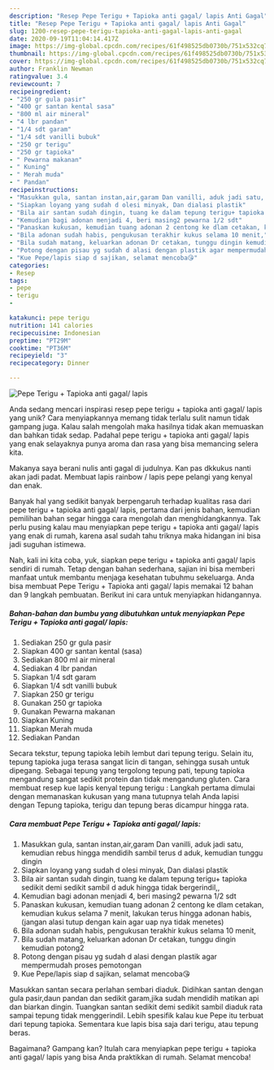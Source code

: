 ```yaml
---
description: "Resep Pepe Terigu + Tapioka anti gagal/ lapis Anti Gagal"
title: "Resep Pepe Terigu + Tapioka anti gagal/ lapis Anti Gagal"
slug: 1200-resep-pepe-terigu-tapioka-anti-gagal-lapis-anti-gagal
date: 2020-09-19T11:04:14.417Z
image: https://img-global.cpcdn.com/recipes/61f498525db0730b/751x532cq70/pepe-terigu-tapioka-anti-gagal-lapis-foto-resep-utama.jpg
thumbnail: https://img-global.cpcdn.com/recipes/61f498525db0730b/751x532cq70/pepe-terigu-tapioka-anti-gagal-lapis-foto-resep-utama.jpg
cover: https://img-global.cpcdn.com/recipes/61f498525db0730b/751x532cq70/pepe-terigu-tapioka-anti-gagal-lapis-foto-resep-utama.jpg
author: Franklin Newman
ratingvalue: 3.4
reviewcount: 7
recipeingredient:
- "250 gr gula pasir"
- "400 gr santan kental sasa"
- "800 ml air mineral"
- "4 lbr pandan"
- "1/4 sdt garam"
- "1/4 sdt vanilli bubuk"
- "250 gr terigu"
- "250 gr tapioka"
- " Pewarna makanan"
- " Kuning"
- " Merah muda"
- " Pandan"
recipeinstructions:
- "Masukkan gula, santan instan,air,garam Dan vanilli, aduk jadi satu, kemudian rebus hingga mendidih sambil terus d aduk, kemudian tunggu dingin"
- "Siapkan loyang yang sudah d olesi minyak, Dan dialasi plastik"
- "Bila air santan sudah dingin, tuang ke dalam tepung terigu+ tapioka sedikit demi sedikit sambil d aduk hingga tidak bergerindil,,"
- "Kemudian bagi adonan menjadi 4, beri masing2 pewarna 1/2 sdt"
- "Panaskan kukusan, kemudian tuang adonan 2 centong ke dlam cetakan, kemudian kukus selama 7 menit, lakukan terus hingga adonan habis, (jangan alasi tutup dengan kain agar uap nya tidak menetes)"
- "Bila adonan sudah habis, pengukusan terakhir kukus selama 10 menit,"
- "Bila sudah matang, keluarkan adonan Dr cetakan, tunggu dingin kemudian potong2"
- "Potong dengan pisau yg sudah d alasi dengan plastik agar mempermudah proses pemotongan"
- "Kue Pepe/lapis siap d sajikan, selamat mencoba😘"
categories:
- Resep
tags:
- pepe
- terigu
- 

katakunci: pepe terigu  
nutrition: 141 calories
recipecuisine: Indonesian
preptime: "PT29M"
cooktime: "PT36M"
recipeyield: "3"
recipecategory: Dinner

---
```



![Pepe Terigu + Tapioka anti gagal/ lapis](https://img-global.cpcdn.com/recipes/61f498525db0730b/751x532cq70/pepe-terigu-tapioka-anti-gagal-lapis-foto-resep-utama.jpg)

Anda sedang mencari inspirasi resep pepe terigu + tapioka anti gagal/ lapis yang unik? Cara menyiapkannya memang tidak terlalu sulit namun tidak gampang juga. Kalau salah mengolah maka hasilnya tidak akan memuaskan dan bahkan tidak sedap. Padahal pepe terigu + tapioka anti gagal/ lapis yang enak selayaknya punya aroma dan rasa yang bisa memancing selera kita.

Makanya saya berani nulis anti gagal di judulnya. Kan pas dkkukus nanti akan jadi padat. Membuat lapis rainbow / lapis pepe pelangi yang kenyal dan enak.

Banyak hal yang sedikit banyak berpengaruh terhadap kualitas rasa dari pepe terigu + tapioka anti gagal/ lapis, pertama dari jenis bahan, kemudian pemilihan bahan segar hingga cara mengolah dan menghidangkannya. Tak perlu pusing kalau mau menyiapkan pepe terigu + tapioka anti gagal/ lapis yang enak di rumah, karena asal sudah tahu triknya maka hidangan ini bisa jadi suguhan istimewa.


Nah, kali ini kita coba, yuk, siapkan pepe terigu + tapioka anti gagal/ lapis sendiri di rumah. Tetap dengan bahan sederhana, sajian ini bisa memberi manfaat untuk membantu menjaga kesehatan tubuhmu sekeluarga. Anda bisa membuat Pepe Terigu + Tapioka anti gagal/ lapis memakai 12 bahan dan 9 langkah pembuatan. Berikut ini cara untuk menyiapkan hidangannya.

<!--inarticleads1-->

##### Bahan-bahan dan bumbu yang dibutuhkan untuk menyiapkan Pepe Terigu + Tapioka anti gagal/ lapis:

1. Sediakan 250 gr gula pasir
1. Siapkan 400 gr santan kental (sasa)
1. Sediakan 800 ml air mineral
1. Sediakan 4 lbr pandan
1. Siapkan 1/4 sdt garam
1. Siapkan 1/4 sdt vanilli bubuk
1. Siapkan 250 gr terigu
1. Gunakan 250 gr tapioka
1. Gunakan  Pewarna makanan
1. Siapkan  Kuning
1. Siapkan  Merah muda
1. Sediakan  Pandan


Secara tekstur, tepung tapioka lebih lembut dari tepung terigu. Selain itu, tepung tapioka juga terasa sangat licin di tangan, sehingga susah untuk dipegang. Sebagai tepung yang tergolong tepung pati, tepung tapioka mengandung sangat sedikit protein dan tidak mengandung gluten. Cara membuat resep kue lapis kenyal tepung terigu : Langkah pertama dimulai dengan memanaskan kukusan yang mana tutupnya telah Anda lapisi dengan Tepung tapioka, terigu dan tepung beras dicampur hingga rata. 

<!--inarticleads2-->

##### Cara membuat Pepe Terigu + Tapioka anti gagal/ lapis:

1. Masukkan gula, santan instan,air,garam Dan vanilli, aduk jadi satu, kemudian rebus hingga mendidih sambil terus d aduk, kemudian tunggu dingin
1. Siapkan loyang yang sudah d olesi minyak, Dan dialasi plastik
1. Bila air santan sudah dingin, tuang ke dalam tepung terigu+ tapioka sedikit demi sedikit sambil d aduk hingga tidak bergerindil,,
1. Kemudian bagi adonan menjadi 4, beri masing2 pewarna 1/2 sdt
1. Panaskan kukusan, kemudian tuang adonan 2 centong ke dlam cetakan, kemudian kukus selama 7 menit, lakukan terus hingga adonan habis, (jangan alasi tutup dengan kain agar uap nya tidak menetes)
1. Bila adonan sudah habis, pengukusan terakhir kukus selama 10 menit,
1. Bila sudah matang, keluarkan adonan Dr cetakan, tunggu dingin kemudian potong2
1. Potong dengan pisau yg sudah d alasi dengan plastik agar mempermudah proses pemotongan
1. Kue Pepe/lapis siap d sajikan, selamat mencoba😘


Masukkan santan secara perlahan sembari diaduk. Didihkan santan dengan gula pasir,daun pandan dan sedikit garam,jika sudah mendidih matikan api dan biarkan dingin. Tuangkan santan sedikit demi sedikit sambil diaduk rata sampai tepung tidak menggerindil. Lebih spesifik kalau kue Pepe itu terbuat dari tepung tapioka. Sementara kue lapis bisa saja dari terigu, atau tepung beras. 

Bagaimana? Gampang kan? Itulah cara menyiapkan pepe terigu + tapioka anti gagal/ lapis yang bisa Anda praktikkan di rumah. Selamat mencoba!
